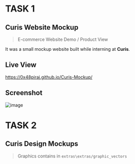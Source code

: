 # TASK 1

## Curis Website Mockup
> E-commerce Website Demo / Product View

It was a small mockup website built while interning at **Curis**.

## Live View

https://0x48piraj.github.io/Curis-Mockup/


## Screenshot

![image](https://user-images.githubusercontent.com/5800726/44732177-5b9b7880-ab02-11e8-8708-38fbeaefe4a1.png)


# TASK 2

## Curis Design Mockups

> Graphics contains in `extras\extras/graphic_vectors`



